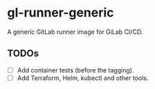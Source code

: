 # gl-runner-generic

A generic GitLab runner image for GiLab CI/CD.

## TODOs


- [ ] Add container tests (before the tagging).
- [ ] Add Terraform, Helm, kubectl and other tools.
